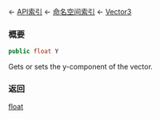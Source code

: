← [API索引](Api-Index) ← [命名空间索引](Namespace-Index) ← [Vector3](VRageMath.Vector3)

### 概要

```csharp
public float Y
```

Gets or sets the y-component of the vector.

### 返回

[float](https://docs.microsoft.com/en-us/dotnet/api/System.Single?view=netframework-4.6)

